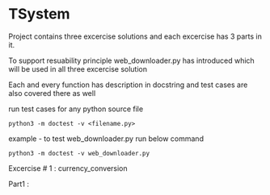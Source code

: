 # TSystem
Project contains three excercise solutions and each excercise has 3 parts in it.

To support resuability principle web_downloader.py has introduced which will be used in all
three excercise solution

Each and every function has description in docstring and test cases are also covered there as well

run test cases for any python source file

    python3 -m doctest -v <filename.py>

example - to test web_downloader.py run below command

    python3 -m doctest -v web_downloader.py


Excercise # 1 : currency_conversion

Part1 :


